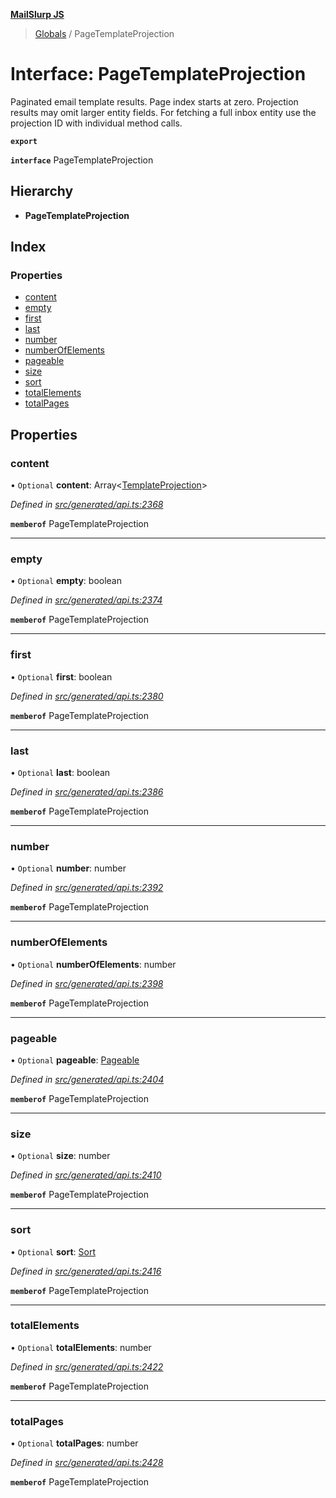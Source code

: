 **[MailSlurp JS](../README.md)**

> [Globals](../README.md) / PageTemplateProjection

# Interface: PageTemplateProjection

Paginated email template results. Page index starts at zero. Projection results may omit larger entity fields. For fetching a full inbox entity use the projection ID with individual method calls.

**`export`** 

**`interface`** PageTemplateProjection

## Hierarchy

* **PageTemplateProjection**

## Index

### Properties

* [content](pagetemplateprojection.md#content)
* [empty](pagetemplateprojection.md#empty)
* [first](pagetemplateprojection.md#first)
* [last](pagetemplateprojection.md#last)
* [number](pagetemplateprojection.md#number)
* [numberOfElements](pagetemplateprojection.md#numberofelements)
* [pageable](pagetemplateprojection.md#pageable)
* [size](pagetemplateprojection.md#size)
* [sort](pagetemplateprojection.md#sort)
* [totalElements](pagetemplateprojection.md#totalelements)
* [totalPages](pagetemplateprojection.md#totalpages)

## Properties

### content

• `Optional` **content**: Array\<[TemplateProjection](templateprojection.md)>

*Defined in [src/generated/api.ts:2368](https://github.com/mailslurp/mailslurp-client/blob/8726614/src/generated/api.ts#L2368)*

**`memberof`** PageTemplateProjection

___

### empty

• `Optional` **empty**: boolean

*Defined in [src/generated/api.ts:2374](https://github.com/mailslurp/mailslurp-client/blob/8726614/src/generated/api.ts#L2374)*

**`memberof`** PageTemplateProjection

___

### first

• `Optional` **first**: boolean

*Defined in [src/generated/api.ts:2380](https://github.com/mailslurp/mailslurp-client/blob/8726614/src/generated/api.ts#L2380)*

**`memberof`** PageTemplateProjection

___

### last

• `Optional` **last**: boolean

*Defined in [src/generated/api.ts:2386](https://github.com/mailslurp/mailslurp-client/blob/8726614/src/generated/api.ts#L2386)*

**`memberof`** PageTemplateProjection

___

### number

• `Optional` **number**: number

*Defined in [src/generated/api.ts:2392](https://github.com/mailslurp/mailslurp-client/blob/8726614/src/generated/api.ts#L2392)*

**`memberof`** PageTemplateProjection

___

### numberOfElements

• `Optional` **numberOfElements**: number

*Defined in [src/generated/api.ts:2398](https://github.com/mailslurp/mailslurp-client/blob/8726614/src/generated/api.ts#L2398)*

**`memberof`** PageTemplateProjection

___

### pageable

• `Optional` **pageable**: [Pageable](pageable.md)

*Defined in [src/generated/api.ts:2404](https://github.com/mailslurp/mailslurp-client/blob/8726614/src/generated/api.ts#L2404)*

**`memberof`** PageTemplateProjection

___

### size

• `Optional` **size**: number

*Defined in [src/generated/api.ts:2410](https://github.com/mailslurp/mailslurp-client/blob/8726614/src/generated/api.ts#L2410)*

**`memberof`** PageTemplateProjection

___

### sort

• `Optional` **sort**: [Sort](sort.md)

*Defined in [src/generated/api.ts:2416](https://github.com/mailslurp/mailslurp-client/blob/8726614/src/generated/api.ts#L2416)*

**`memberof`** PageTemplateProjection

___

### totalElements

• `Optional` **totalElements**: number

*Defined in [src/generated/api.ts:2422](https://github.com/mailslurp/mailslurp-client/blob/8726614/src/generated/api.ts#L2422)*

**`memberof`** PageTemplateProjection

___

### totalPages

• `Optional` **totalPages**: number

*Defined in [src/generated/api.ts:2428](https://github.com/mailslurp/mailslurp-client/blob/8726614/src/generated/api.ts#L2428)*

**`memberof`** PageTemplateProjection
